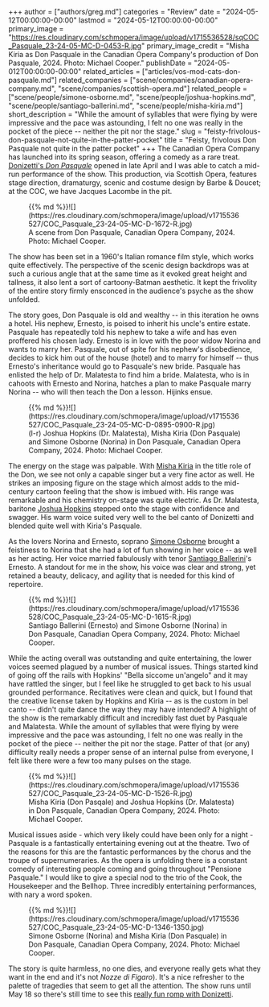 +++
author = ["authors/greg.md"]
categories = "Review"
date = "2024-05-12T00:00:00-00:00"
lastmod = "2024-05-12T00:00:00-00:00"
primary_image = "https://res.cloudinary.com/schmopera/image/upload/v1715536528/sqCOC_Pasquale_23-24-05-MC-D-0453-R.jpg"
primary_image_credit = "Misha Kiria as Don Pasquale in the Canadian Opera Company's production of Don Pasquale, 2024. Photo: Michael Cooper."
publishDate = "2024-05-012T00:00:00-00:00"
related_articles = ["articles/vos-mod-cats-don-pasquale.md"]
related_companies = ["scene/companies/canadian-opera-company.md", "scene/companies/scottish-opera.md"]
related_people = ["scene/people/simone-osborne.md", "scene/people/joshua-hopkins.md", "scene/people/santiago-ballerini.md", "scene/people/misha-kiria.md"]
short_description = "While the amount of syllables that were flying by were impressive and the pace was astounding, I felt no one was really in the pocket of the piece -- neither the pit nor the stage."
slug = "feisty-frivolous-don-pasquale-not-quite-in-the-patter-pocket"
title = "Feisty, frivolous Don Pasquale not quite in the patter pocket"
+++
The Canadian Opera Company has launched into its spring season, offering a comedy as a rare treat. [Donizetti's _Don Pasquale_](https://www.coc.ca/productions/24405) opened in late April and I was able to catch a mid-run performance of the show. This production, via Scottish Opera, features stage direction, dramaturgy, scenic and costume design by Barbe & Doucet; at the COC, we have Jacques Lacombe in the pit.

<figure data-type="image">{{% md %}}![](https://res.cloudinary.com/schmopera/image/upload/v1715536527/COC_Pasquale_23-24-05-MC-D-1672-R.jpg)
<figcaption>A scene from Don Pasquale, Canadian Opera Company, 2024. Photo: Michael Cooper.</figcaption>
</figure>

The show has been set in a 1960's Italian romance film style, which works quite effectively. The perspective of the scenic design backdrops was at such a curious angle that at the same time as it evoked great height and tallness, it also lent a sort of cartoony-Batman aesthetic. It kept the frivolity of the entire story firmly ensconced in the audience's psyche as the show unfolded. 

The story goes, Don Pasquale is old and wealthy -- in this iteration he owns a hotel. His nephew, Ernesto, is poised to inherit his uncle's entire estate. Pasquale has repeatedly told his nephew to take a wife and has even proffered his chosen lady. Ernesto is in love with the poor widow Norina and wants to marry her. Pasquale, out of spite for his nephew's disobedience, decides to kick him out of the house (hotel) and to marry for himself -- thus Ernesto's inheritance would go to Pasquale's new bride. Pasquale has enlisted the help of Dr. Malatesta to find him a bride. Malatesta, who is in cahoots with Ernesto and Norina, hatches a plan to make Pasquale marry Norina -- who will then teach the Don a lesson. Hijinks ensue.

<figure data-type="image">{{% md %}}![](https://res.cloudinary.com/schmopera/image/upload/v1715536527/COC_Pasquale_23-24-05-MC-D-0895-0900-R.jpg)
<figcaption>(l-r) Joshua Hopkins (Dr. Malatesta), Misha Kiria (Don Pasquale) and Simone Osborne (Norina) in Don Pasquale, Canadian Opera Company, 2024. Photo: Michael Cooper.</figcaption>
</figure>

The energy on the stage was palpable. With [Misha Kiria](/scene/people/misha-kiria/) in the title role of the Don, we see not only a capable singer but a very fine actor as well. He strikes an imposing figure on the stage which almost adds to the mid-century cartoon feeling that the show is imbued with. His range was remarkable and his chemistry on-stage was quite electric. As Dr. Malatesta, baritone [Joshua Hopkins](/scene/people/joshua-hopkins/) stepped onto the stage with confidence and swagger. His warm voice suited very well to the bel canto of Donizetti and blended quite well with Kiria's Pasquale. 

As the lovers Norina and Ernesto, soprano [Simone Osborne](/scene/people/simone-osborne/) brought a feistiness to Norina that she had a lot of fun showing in her voice -- as well as her acting. Her voice married fabulously with tenor [Santiago Ballerini](/scene/people/santiago-ballerini/)'s Ernesto. A standout for me in the show, his voice was clear and strong, yet retained a beauty, delicacy, and agility that is needed for this kind of repertoire. 

<figure data-type="image">{{% md %}}![](https://res.cloudinary.com/schmopera/image/upload/v1715536528/COC_Pasquale_23-24-05-MC-D-1615-R.jpg)
<figcaption>Santiago Ballerini (Ernesto) and Simone Osborne (Norina) in Don Pasquale, Canadian Opera Company, 2024. Photo: Michael Cooper.</figcaption>
</figure>

While the acting overall was outstanding and quite entertaining, the lower voices seemed plagued by a number of musical issues. Things started kind of going off the rails with Hopkins' "Bella siccome un'angelo" and it may have rattled the singer, but I feel like he struggled to get back to his usual grounded performance. Recitatives were clean and quick, but I found that the creative license taken by Hopkins and Kiria -- as is the custom in bel canto -- didn't quite dance the way they may have intended? A highlight of the show is the remarkably difficult and incredibly fast duet by Pasquale and Malatesta. While the amount of syllables that were flying by were impressive and the pace was astounding, I felt no one was really in the pocket of the piece -- neither the pit nor the stage. Patter of that (or any) difficulty really needs a proper sense of an internal pulse from everyone, I felt like there were a few too many pulses on the stage. 

<figure data-type="image">{{% md %}}![](https://res.cloudinary.com/schmopera/image/upload/v1715536527/COC_Pasquale_23-24-05-MC-D-1526-R.jpg)
<figcaption>Misha Kiria (Don Pasqale) and Joshua Hopkins (Dr. Malatesta) in Don Pasquale, Canadian Opera Company, 2024. Photo: Michael Cooper.</figcaption>
</figure>

Musical issues aside - which very likely could have been only for a night - Pasquale is a fantastically entertaining evening out at the theatre. Two of the reasons for this are the fantastic performances by the chorus and the troupe of supernumeraries. As the opera is unfolding there is a constant comedy of interesting people coming and going throughout "Pensione Pasquale." I would like to give a special nod to the trio of the Cook, the Housekeeper and the Bellhop. Three incredibly entertaining performances, with nary a word spoken. 

<figure data-type="image">{{% md %}}![](https://res.cloudinary.com/schmopera/image/upload/v1715536527/COC_Pasquale_23-24-05-MC-D-1346-1350.jpg)
<figcaption>Simone Osborne (Norina) and Misha Kiria (Don Pasquale) in Don Pasquale, Canadian Opera Company, 2024. Photo: Michael Cooper.</figcaption>
</figure>

The story is quite harmless, no one dies, and everyone really gets what they want in the end and it's not _Nozze di Figaro_). It's a nice refresher to the palette of tragedies that seem to get all the attention. The show runs until May 18 so there's still time to see this [really fun romp with Donizetti](https://www.coc.ca/productions/24405).